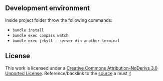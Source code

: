 
## Development environment

Inside project folder throw the following commands:

 * `bundle install`
 * `bundle exec compass watch`
 * `bundle exec jekyll --server #in another terminal`

## License

This work is licensed under a [Creative Commons Attribution-NoDerivs 3.0 Unported License][].
Reference/backlink to the [source][] a must ;)

[Creative Commons Attribution-NoDerivs 3.0 Unported License]: http://creativecommons.org/licenses/by-nd/3.0/
[source]: http://containernorthwest.com
